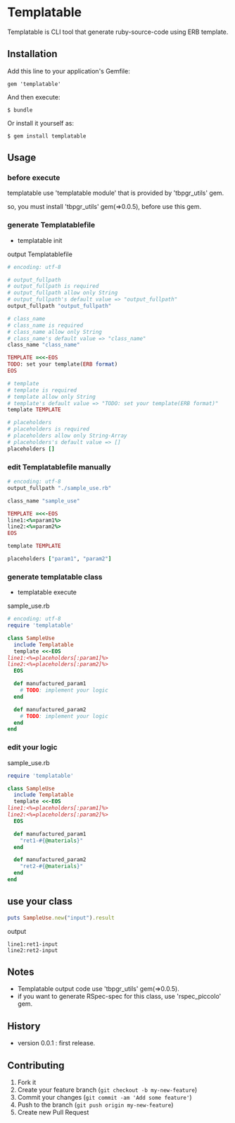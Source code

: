 # Templatable

Templatable is CLI tool that generate ruby-source-code using ERB template.

## Installation

Add this line to your application's Gemfile:

    gem 'templatable'

And then execute:

    $ bundle

Or install it yourself as:

    $ gem install templatable

## Usage
### before execute
templatable use 'templatable module' that is provided by 'tbpgr_utils' gem.

so, you must install 'tbpgr_utils' gem(=>0.0.5), before use this gem.

### generate Templatablefile
* templatable init

output Templatablefile
~~~ruby
# encoding: utf-8

# output_fullpath
# output_fullpath is required
# output_fullpath allow only String
# output_fullpath's default value => "output_fullpath"
output_fullpath "output_fullpath"

# class_name
# class_name is required
# class_name allow only String
# class_name's default value => "class_name"
class_name "class_name"

TEMPLATE =<<-EOS
TODO: set your template(ERB format)
EOS

# template
# template is required
# template allow only String
# template's default value => "TODO: set your template(ERB format)"
template TEMPLATE

# placeholders
# placeholders is required
# placeholders allow only String-Array
# placeholders's default value => []
placeholders []
~~~

### edit Templatablefile manually
~~~ruby
# encoding: utf-8
output_fullpath "./sample_use.rb"

class_name "sample_use"

TEMPLATE =<<-EOS
line1:<%=param1%>
line2:<%=param2%>
EOS

template TEMPLATE

placeholders ["param1", "param2"]
~~~

### generate templatable class
* templatable execute

sample_use.rb
~~~ruby
# encoding: utf-8
require 'templatable'

class SampleUse
  include Templatable
  template <<-EOS
line1:<%=placeholders[:param1]%>
line2:<%=placeholders[:param2]%>
  EOS

  def manufactured_param1
    # TODO: implement your logic
  end

  def manufactured_param2
    # TODO: implement your logic
  end
end
~~~

### edit your logic
sample_use.rb
~~~ruby
require 'templatable'

class SampleUse
  include Templatable
  template <<-EOS
line1:<%=placeholders[:param1]%>
line2:<%=placeholders[:param2]%>
  EOS

  def manufactured_param1
    "ret1-#{@materials}"
  end

  def manufactured_param2
    "ret2-#{@materials}"
  end
end
~~~

## use your class
~~~ruby
puts SampleUse.new("input").result
~~~

output
~~~
line1:ret1-input
line2:ret2-input
~~~

## Notes
* Templatable output code use 'tbpgr_utils' gem(=>0.0.5).
* if you want to generate RSpec-spec for this class, use 'rspec_piccolo' gem.

## History
* version 0.0.1 : first release.

## Contributing

1. Fork it
2. Create your feature branch (`git checkout -b my-new-feature`)
3. Commit your changes (`git commit -am 'Add some feature'`)
4. Push to the branch (`git push origin my-new-feature`)
5. Create new Pull Request
